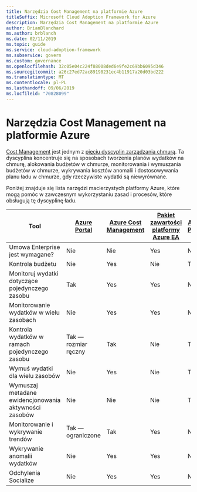 ```yaml
---
title: Narzędzia Cost Management na platformie Azure
titleSuffix: Microsoft Cloud Adoption Framework for Azure
description: Narzędzia Cost Management na platformie Azure
author: BrianBlanchard
ms.author: brblanch
ms.date: 02/11/2019
ms.topic: guide
ms.service: cloud-adoption-framework
ms.subservice: govern
ms.custom: governance
ms.openlocfilehash: 32c05e04c224f88008ded6e9fe2c69bb6095d346
ms.sourcegitcommit: a26c27ed72ac89198231ec4b11917a20d03bd222
ms.translationtype: MT
ms.contentlocale: pl-PL
ms.lasthandoff: 09/06/2019
ms.locfileid: "70828099"
---
```

# <a name="cost-management-tools-in-azure"></a>Narzędzia Cost Management na platformie Azure

[Cost Management](./index.md) jest jednym z [pięciu dyscyplin zarządzania chmurą](../governance-disciplines.md). Ta dyscyplina koncentruje się na sposobach tworzenia planów wydatków na chmurę, alokowania budżetów w chmurze, monitorowania i wymuszania budżetów w chmurze, wykrywania kosztów anomalii i dostosowywania planu ładu w chmurze, gdy rzeczywiste wydatki są niewyrównane.

Poniżej znajduje się lista narzędzi macierzystych platformy Azure, które mogą pomóc w zawczesnym wykorzystaniu zasad i procesów, które obsługują tę dyscyplinę ładu.

| Tool | [Azure Portal](https://azure.microsoft.com/features/azure-portal)  | [Azure Cost Management](/azure/cost-management/overview-cost-mgt)  | [Pakiet zawartości platformy Azure EA](/power-bi/service-connect-to-azure-enterprise)  | [Azure Policy](/azure/governance/policy/overview) |
|---------|---------|---------|---------|---------|
|Umowa Enterprise jest wymagane?     | Nie         | Nie         | Yes         | Nie         |
|Kontrola budżetu     | Nie         | Yes         | Nie         | Tak         |
|Monitoruj wydatki dotyczące pojedynczego zasobu    | Tak         | Yes         | Yes         | Nie         |
|Monitorowanie wydatków w wielu zasobach    | Nie         | Yes        | Yes         | Nie         |
|Kontrola wydatków w ramach pojedynczego zasobu     | Tak — rozmiar ręczny         | Tak         | Nie         | Tak         |
|Wymuś wydatki dla wielu zasobów    | Nie         | Yes         | Nie         | Tak         |
|Wymuszaj metadane ewidencjonowania aktywności zasobów    | Nie         | Nie         | Nie         | Tak         |
|Monitorowanie i wykrywanie trendów     | Tak — ograniczone         | Tak        | Yes         | Nie         |
|Wykrywanie anomalii wydatków     | Nie         | Yes        | Yes         | Nie        |
|Odchylenia Socialize     | Nie        | Yes        | Yes        | Nie        |
